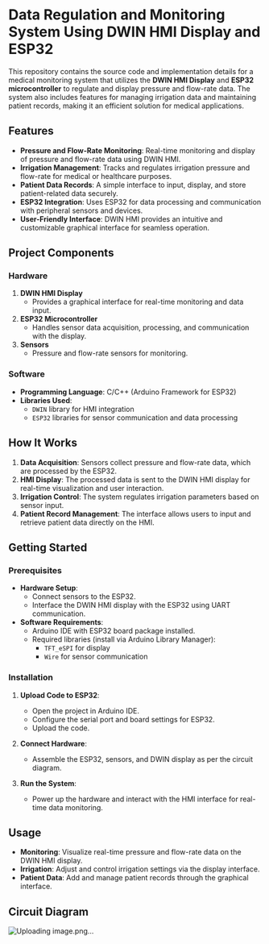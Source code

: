 # Data Regulation and Monitoring System Using DWIN HMI Display and ESP32
This repository contains the source code and implementation details for a medical monitoring system that utilizes the **DWIN HMI Display** and **ESP32 microcontroller** to regulate and display pressure and flow-rate data. The system also includes features for managing irrigation data and maintaining patient records, making it an efficient solution for medical applications.  

## Features  

- **Pressure and Flow-Rate Monitoring**: Real-time monitoring and display of pressure and flow-rate data using DWIN HMI.  
- **Irrigation Management**: Tracks and regulates irrigation pressure and flow-rate for medical or healthcare purposes.  
- **Patient Data Records**: A simple interface to input, display, and store patient-related data securely.  
- **ESP32 Integration**: Uses ESP32 for data processing and communication with peripheral sensors and devices.  
- **User-Friendly Interface**: DWIN HMI provides an intuitive and customizable graphical interface for seamless operation.  

## Project Components  

### Hardware  
1. **DWIN HMI Display**  
   - Provides a graphical interface for real-time monitoring and data input.  
2. **ESP32 Microcontroller**  
   - Handles sensor data acquisition, processing, and communication with the display.  
3. **Sensors**  
   - Pressure and flow-rate sensors for monitoring.  

### Software  
- **Programming Language**: C/C++ (Arduino Framework for ESP32)  
- **Libraries Used**:  
  - `DWIN` library for HMI integration  
  - `ESP32` libraries for sensor communication and data processing  

## How It Works  

1. **Data Acquisition**: Sensors collect pressure and flow-rate data, which are processed by the ESP32.  
2. **HMI Display**: The processed data is sent to the DWIN HMI display for real-time visualization and user interaction.  
3. **Irrigation Control**: The system regulates irrigation parameters based on sensor input.  
4. **Patient Record Management**: The interface allows users to input and retrieve patient data directly on the HMI.  

## Getting Started  

### Prerequisites  
- **Hardware Setup**:  
  - Connect sensors to the ESP32.  
  - Interface the DWIN HMI display with the ESP32 using UART communication.  
- **Software Requirements**:  
  - Arduino IDE with ESP32 board package installed.  
  - Required libraries (install via Arduino Library Manager):  
    - `TFT_eSPI` for display  
    - `Wire` for sensor communication  

### Installation  

1. **Upload Code to ESP32**:  
   - Open the project in Arduino IDE.  
   - Configure the serial port and board settings for ESP32.  
   - Upload the code.  

2. **Connect Hardware**:  
   - Assemble the ESP32, sensors, and DWIN display as per the circuit diagram.  

3. **Run the System**:  
   - Power up the hardware and interact with the HMI interface for real-time data monitoring.  

## Usage  

- **Monitoring**: Visualize real-time pressure and flow-rate data on the DWIN HMI display.  
- **Irrigation**: Adjust and control irrigation settings via the display interface.  
- **Patient Data**: Add and manage patient records through the graphical interface.  

## Circuit Diagram  
 
![Uploading image.png…]()



